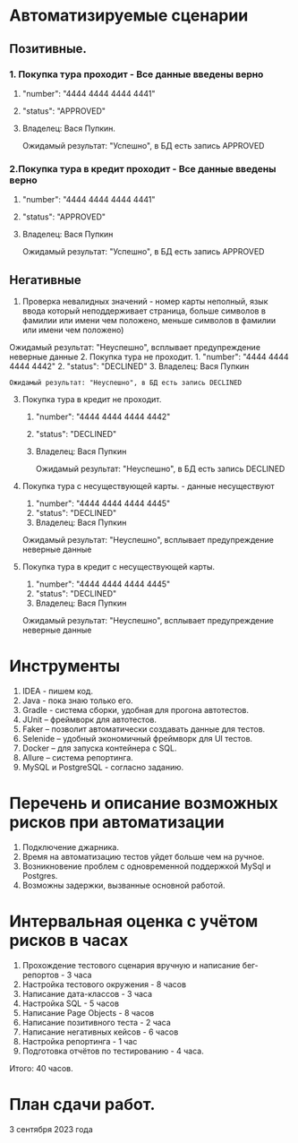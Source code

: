 # Автоматизируемые сценарии
## Позитивные. 
### 1. Покупка тура проходит - Все данные введены верно
1. "number": "4444 4444 4444 4441" 
2. "status": "APPROVED"
3. Владелец: Вася Пупкин.

   Ожидамый результат:  "Успешно", в БД есть запись APPROVED
 ### 2.Покупка тура в кредит проходит - Все данные введены верно
 1. "number": "4444 4444 4444 4441"
 2. "status": "APPROVED"
 3. Владелец: Вася Пупкин

    Ожидамый результат:  "Успешно", в БД есть запись APPROVED
## Негативные
1. Проверка невалидных значений - номер карты неполный, язык ввода который неподдерживает страница, больше символов в фамилии или имени чем положено, меньше символов в фамилии или имени чем положено)

  Ожидамый результат: "Неуспешно", всплывает предупреждение неверные данные 
2. Покупка тура не проходит.
    1. "number": "4444 4444 4444 4442"
    2. "status": "DECLINED"
    3. Владелец: Вася Пупкин 

    Ожидамый результат: "Неуспешно", в БД есть запись DECLINED
3. Покупка тура в кредит не проходит.
    1. "number": "4444 4444 4444 4442"
    2. "status": "DECLINED"
    3. Владелец: Вася Пупкин
  
       Ожидамый результат: "Неуспешно", в БД есть запись DECLINED
4. Покупка тура с несуществующей карты. - данные несуществуют
    1. "number": "4444 4444 4444 4445"
    2. "status": "DECLINED"
    3. Владелец: Вася Пупкин
  
      Ожидамый результат: "Неуспешно", всплывает предупреждение неверные данные
6. Покупка тура в кредит с несуществующей карты.

   1. "number": "4444 4444 4444 4445"
    2. "status": "DECLINED"
    3. Владелец: Вася Пупкин
  
      Ожидамый результат: "Неуспешно", всплывает предупреждение неверные данные
# Инструменты
1. IDEA - пишем код.
2. Java - пока знаю только его.
3. Gradle - система сборки, удобная для прогона автотестов.
4. JUnit – фреймворк для автотестов.
5. Faker – позволит автоматически создавать данные для тестов.
6. Selenide – удобный экономичный фреймворк для UI тестов.
7. Docker – для запуска контейнера с SQL.
8. Allure – система репортинга.
9. MySQL и PostgreSQL - согласно заданию.
# Перечень и описание возможных рисков при автоматизации
1. Подключение джарника.
2. Время на автоматизацию тестов уйдет больше чем на ручное.
3. Возникновение проблем с одновременной поддержкой MySql и Postgres.
4. Возможны задержки, вызванные основной работой.
# Интервальная оценка с учётом рисков в часах
1. Прохождение тестового сценария вручную и написание бег-репортов - 3 часа
2. Настройка тестового окружения - 8 часов
3. Написание дата-классов - 3 часа
4. Настройка SQL - 5 часов
5. Написание Page Objects - 8 часов
6. Написание позитивного теста - 2 часа
7. Написание негативных кейсов - 6 часов
8. Настройка репортинга - 1 час
9. Подготовка отчётов по тестированию - 4 часа.
 
 Итого: 40 часов.
 # План сдачи работ.
 3 сентября 2023 года
